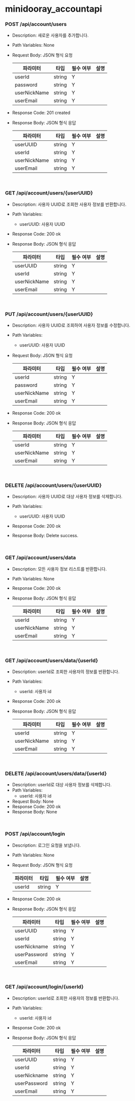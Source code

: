 # minidooray_accountapi

### POST /api/account/users
- Description: 새로운 사용자를 추가합니다.
- Path Variables: None
- Request Body: JSON 형식 요청

  |파라미터|타입|필수 여부|설명|
  |---|---|-|-----|
  |userId|string|Y||
  |password|string|Y||
  |userNickName|string|Y||
  |userEmail|string|Y||

- Response Code: 201 created
- Response Body: JSON 형식 응답

  |파라미터|타입|필수 여부|설명|
  |---|---|-|-----|
  |userUUID|string|Y||
  |userId|string|Y||
  |userNickName|string|Y||
  |userEmail|string|Y||
</br>

### GET /api/account/users/{userUUID}
- Description: 사용자 UUID로 조회한 사용자 정보를 반환합니다.
- Path Variables: 
    - userUUID: 사용자 UUID

- Response Code: 200 ok
- Response Body: JSON 형식 응답

  |파라미터|타입|필수 여부|설명|
  |---|---|-|-----|
  |userUUID|string|Y||
  |userId|string|Y||
  |userNickName|string|Y||
  |userEmail|string|Y||
</br>

### PUT /api/account/users/{userUUID}
- Description: 사용자 UUID로 조회하여 사용자 정보를 수정합니다.
- Path Variables: 
    - userUUID: 사용자 UUID
- Request Body: JSON 형식 요청

  |파라미터|타입|필수 여부|설명|
  |---|---|-|-----|
  |userId|string|Y||
  |password|string|Y||
  |userNickName|string|Y||
  |userEmail|string|Y||

- Response Code: 200 ok
- Response Body: JSON 형식 응답

  |파라미터|타입|필수 여부|설명|
  |---|---|-|-----|
  |userId|string|Y||
  |userNickName|string|Y||
  |userEmail|string|Y||
</br>

### DELETE /api/account/users/{userUUID}
- Description: 사용자 UUID로 대상 사용자 정보를 삭제합니다.
- Path Variables: 
    - userUUID: 사용자 UUID

- Response Code: 200 ok
- Response Body: Delete success.
</br>

### GET /api/account/users/data
- Description: 모든 사용자 정보 리스트를 반환합니다.
- Path Variables: None
- Response Code: 200 ok
- Response Body: JSON 형식 응답

  |파라미터|타입|필수 여부|설명|
  |---|---|-|-----|
  |userId|string|Y||
  |userNickName|string|Y||
  |userEmail|string|Y||
</br>

### GET /api/account/users/data/{userId}
- Description: userId로 조회한 사용자의 정보를 반환합니다.
- Path Variables: 
    - userId: 사용자 id
- Response Code: 200 ok
- Response Body: JSON 형식 응답

  |파라미터|타입|필수 여부|설명|
  |---|---|-|-----|
  |userId|string|Y||
  |userNickName|string|Y||
  |userEmail|string|Y||
</br>

### DELETE /api/account/users/data/{userId}
- Description: userId로 대상 사용자 정보를 삭제합니다.
- Path Variables: 
    - userId: 사용자 id
- Request Body: None
- Response Code: 200 ok
- Response Body: None
</br>

### POST /api/account/login
- Description: 로그인 요청을 보냅니다.
- Path Variables: None
- Request Body: JSON 형식 요청

    |파라미터|타입|필수 여부|설명|
    |---|---|-|-----|
    |userId|string|Y||

- Response Code: 200 ok
- Response Body: JSON 형식 응답

    |파라미터|타입|필수 여부|설명|
    |---|---|-|-----|
    |userUUID|string|Y||
    |userId|string|Y||
    |userNickname|string|Y|| 
    |userPassword|string|Y||
    |userEmail|string|Y||
</br>

### GET /api/account/login/{userId}
- Description: userId로 조회한 사용자의 정보를 반환합니다.
- Path Variables: 
    - userId: 사용자 id

- Response Code: 200 ok
- Response Body: JSON 형식 응답

    |파라미터|타입|필수 여부|설명|
    |---|---|-|-----|
    |userUUID|string|Y||
    |userId|string|Y||
    |userNickname|string|Y|| 
    |userPassword|string|Y||
    |userEmail|string|Y||
</br>

